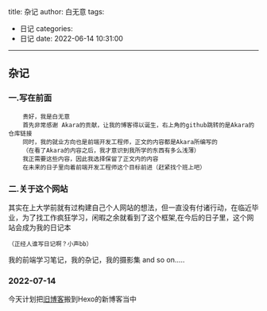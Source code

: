 title: 杂记
author: 白无意
tags:
  - 日记
categories:
  - 日记
date: 2022-06-14 10:31:00
---
## 杂记
### 一.写在前面
```
    贵好，我是白无意
    首先非常感谢 Akara的贡献，让我的博客得以诞生，右上角的github跳转的是Akara的仓库链接
    同时，我的就业方向也是前端开发工程师，正文的内容都是Akara所编写的
    （在看了Akara的内容之后，我才意识到我所学的东西有多么浅薄）
    我正需要这些内容，因此我选择保留了正文内的内容
    在未来的日子里向着前端开发工程师这个目标前进（赶紧找个班上吧）
```
<!-- 你好，我是白无意，回想过去，我一直在找自己的可能，逐渐往着斜杠青年的方向发展，于是乎，大部分东西我都有所涉猎，但不会到精通的地步，一方面，我是个十分懒惰的人，加之我急于求成的性格，大部分时候我都没有沉稳下来去加深学习，没有长久的沉淀，于是没有丝毫的闪光点，即使在外人看来我好像什么都会。
    同时，我又是个十分幼稚的人,我总会幻想很多可能，我总会觉得很多事情是理所应当的，我上了大学能遇到她，我毕业了能找到喜欢的工作。我总是真诚的对待每一个人，我总是在乎别人的感受，我总是在揣测别人的想法，我真的很累，逐渐的，我丝毫没有在意我自己的事情。
    很多时候事情都不能如人们所愿的吧，我过的并不好。我要思考，我要进步，我想要好生活。 -->
### 二.关于这个网站
其实在上大学前就有过构建自己个人网站的想法，但一直没有付诸行动，在临近毕业，为了找工作疯狂学习，闲暇之余就看到了这个框架,在今后的日子里，这个网站会成为我的日记本
```
（正经人谁写日记啊？小声bb）
```

我的前端学习笔记，我的杂记，我的摄影集 and so on.....

### 2022-07-14
今天计划把[旧博客](https://br1-blog-br1nosense.vercel.app/)搬到Hexo的新博客当中